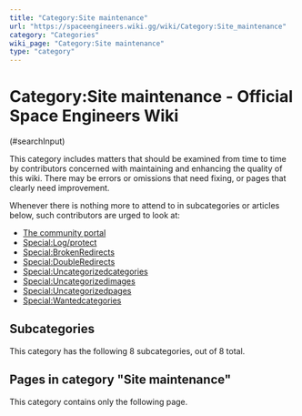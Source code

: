 ```yaml
---
title: "Category:Site maintenance"
url: "https://spaceengineers.wiki.gg/wiki/Category:Site_maintenance"
category: "Categories"
wiki_page: "Category:Site maintenance"
type: "category"
---
```


# Category:Site maintenance - Official Space Engineers Wiki

(#searchInput)

This category includes matters that should be examined from time to time by contributors concerned with maintaining and enhancing the quality of this wiki. There may be errors or omissions that need fixing, or pages that clearly need improvement.

Whenever there is nothing more to attend to in subcategories or articles below, such contributors are urged to look at:

*   [The community portal](https://spaceengineers.wiki.gg/wiki/Space_Engineers_Wiki:Community_Portal "Space Engineers Wiki:Community Portal")
*   [Special:Log/protect](https://spaceengineers.wiki.gg/wiki/Special:Log/protect "Special:Log/protect")
*   [Special:BrokenRedirects](https://spaceengineers.wiki.gg/wiki/Special:BrokenRedirects "Special:BrokenRedirects")
*   [Special:DoubleRedirects](https://spaceengineers.wiki.gg/wiki/Special:DoubleRedirects "Special:DoubleRedirects")
*   [Special:Uncategorizedcategories](https://spaceengineers.wiki.gg/wiki/Special:UncategorizedCategories "Special:UncategorizedCategories")
*   [Special:Uncategorizedimages](https://spaceengineers.wiki.gg/wiki/Special:UncategorizedFiles "Special:UncategorizedFiles")
*   [Special:Uncategorizedpages](https://spaceengineers.wiki.gg/wiki/Special:UncategorizedPages "Special:UncategorizedPages")
*   [Special:Wantedcategories](https://spaceengineers.wiki.gg/wiki/Special:WantedCategories "Special:WantedCategories")

## Subcategories

This category has the following 8 subcategories, out of 8 total.

## Pages in category "Site maintenance"

This category contains only the following page.